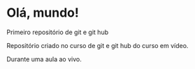 # Olá, mundo!
 Primeiro repositório de git e git hub  

 Repositório criado no curso de git e git hub do curso em vídeo. 

 Durante uma aula ao vivo.
